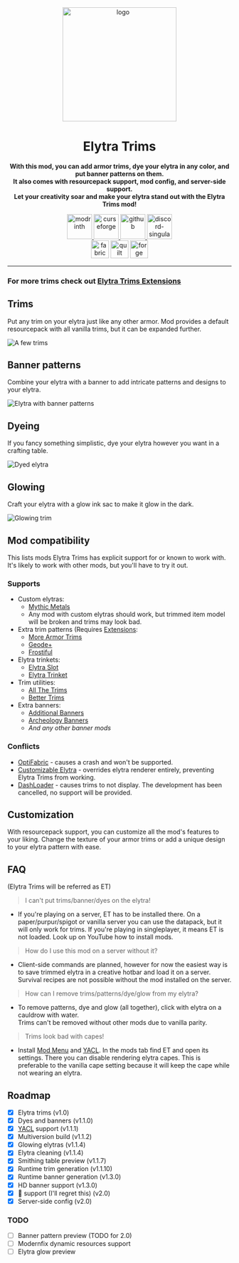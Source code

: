 <center><div>
<img alt="logo" height="256" src="https://cdn.modrinth.com/data/XpzGz7KD/8ff6751948e096f540e320681742d0b3b918931e.png">

<h1>Elytra Trims</h1>
<p>
<b>With this mod, you can add armor trims, dye your elytra in any color, and put banner patterns on them.<br>
It also comes with resourcepack support, mod config, and server-side support.<br>
Let your creativity soar and make your elytra stand out with the Elytra Trims mod!</b>
</p>
<a href="https://modrinth.com/mod/elytra-trims">
<img alt="modrinth" height="56" src="https://cdn.jsdelivr.net/npm/@intergrav/devins-badges@3/assets/cozy/available/modrinth_vector.svg">
</a>

<a href="https://www.curseforge.com/minecraft/mc-mods/elytra-trims">
<img alt="curseforge" height="56" src="https://cdn.jsdelivr.net/npm/@intergrav/devins-badges@3/assets/cozy/available/curseforge_vector.svg">
</a>

<a href="https://github.com/kikugie/elytra-trims">
<img alt="github" height="56" src="https://cdn.jsdelivr.net/npm/@intergrav/devins-badges@3/assets/cozy/available/github_vector.svg">
</a>

<a href="https://discord.com/invite/TBgNUCfryS">
<img alt="discord-singular" height="56" src="https://cdn.jsdelivr.net/npm/@intergrav/devins-badges@3/assets/cozy-minimal/social/discord-singular_vector.svg">
</a>

<br>

<img alt="fabric" height="40" src="https://cdn.jsdelivr.net/npm/@intergrav/devins-badges@3/assets/compact/supported/fabric_vector.svg">
<img alt="quilt" height="40" src="https://cdn.jsdelivr.net/npm/@intergrav/devins-badges@3/assets/compact/supported/quilt_vector.svg">
<img alt="forge" height="40" src="https://cdn.jsdelivr.net/npm/@intergrav/devins-badges@3/assets/compact/unsupported/forge_vector.svg">

<hr>
</div></center>

### For more trims check out [Elytra Trims Extensions](https://modrinth.com/mod/elytra-trims-extensions)

## Trims

Put any trim on your elytra just like any other armor. Mod provides a default resourcepack with all vanilla trims, but
it can be expanded further.

![A few trims](https://cdn.modrinth.com/data/XpzGz7KD/images/2966103eb5efb4e408088dbd502da364babf636d.png)

## Banner patterns

Combine your elytra with a banner to add intricate patterns and designs to your elytra.

![Elytra with banner patterns](https://cdn.modrinth.com/data/XpzGz7KD/images/0327378aa65018c5f4e761c09c14fa94bb7e1d8d.png)

## Dyeing

If you fancy something simplistic, dye your elytra however you want in a crafting table.

![Dyed elytra](https://cdn.modrinth.com/data/XpzGz7KD/images/511e985762a518992f2bc140b34e9f5c104ade74.png)

## Glowing

Craft your elytra with a glow ink sac to make it glow in the dark.

![Glowing trim](https://cdn.modrinth.com/data/XpzGz7KD/images/849d54736e4519df78678bf00a2077a528e866ad.png)

## Mod compatibility
This lists mods Elytra Trims has explicit support for or known to work with. 
It's likely to work with other mods, but you'll have to try it out.

### Supports
- Custom elytras:
  - [Mythic Metals](https://modrinth.com/mod/mythicmetals)
  - Any mod with custom elytras should work, but trimmed item model will be broken and trims may look bad.
- Extra trim patterns (Requires [Extensions](https://modrinth.com/mod/elytra-trims-extensions): 
  - [More Armor Trims](https://modrinth.com/mod/more-armor-trims)
  - [Geode+](https://modrinth.com/mod/geode-plus)
  - [Frostiful](https://modrinth.com/mod/frostiful)
- Elytra trinkets:
  - [Elytra Slot](https://modrinth.com/mod/elytra-slot)
  - [Elytra Trinket](https://modrinth.com/mod/elytra_trinket)
- Trim utilities:
  - [All The Trims](https://modrinth.com/mod/allthetrims)
  - [Better Trims](https://modrinth.com/mod/bettertrims)
- Extra banners:
  - [Additional Banners](https://modrinth.com/mod/additional-banners)
  - [Archeology Banners](https://modrinth.com/mod/archaeology-banners)
  - *And any other banner mods*

### Conflicts
- [OptiFabric](<https://www.curseforge.com/minecraft/mc-mods/optifabric>) - causes a crash and won't be supported.
- [Customizable Elytra](<https://modrinth.com/mod/customizable-elytra>) - overrides elytra renderer entirely, preventing Elytra Trims from working.
- [DashLoader](<https://modrinth.com/mod/dashloader>) - causes trims to not display. The development has been cancelled, no support will be provided.

## Customization

With resourcepack support, you can customize all the mod's features to your liking. Change the texture of your armor
trims or add a unique design to your elytra pattern with ease.

## FAQ
(Elytra Trims will be referred as ET)
> I can't put trims/banner/dyes on the elytra!
- If you're playing on a server, ET has to be installed there. On a paper/purpur/spigot or vanilla server you can use the datapack, but it will only work for trims.
  If you're playing in singleplayer, it means ET is not loaded. Look up on YouTube how to install mods.

> How do I use this mod on a server without it?
- Client-side commands are planned, however for now the easiest way is to save trimmed elytra in a creative hotbar and load it on a server.  
  Survival recipes are not possible without the mod installed on the server.

> How can I remove trims/patterns/dye/glow from my elytra?
- To remove patterns, dye and glow (all together), click with elytra on a cauldrow with water.  
Trims can't be removed without other mods due to vanilla parity.

> Trims look bad with capes!
- Install [Mod Menu](<https://modrinth.com/mod/modmenu>) and [YACL](<https://modrinth.com/mod/yacl>). In the mods tab find ET and open its settings. There you can disable rendering elytra capes. This is preferable to the vanilla cape setting because it will keep the cape while not wearing an elytra.

## Roadmap
- [x] Elytra trims (v1.0)
- [x] Dyes and banners (v1.1.0)
- [x] [YACL](<https://modrinth.com/mod/yacl>) support (v1.1.1)
- [x] Multiversion build (v1.1.2)
- [x] Glowing elytras (v1.1.4)
- [x] Elytra cleaning (v1.1.4)
- [x] Smithing table preview (v1.1.7)
- [x] Runtime trim generation (v1.1.10)
- [x] Runtime banner generation (v1.3.0)
- [x] HD banner support (v1.3.0)
- [x] 🐸 support (I'll regret this) (v2.0)
- [x] Server-side config (v2.0)
### TODO
- [ ] Banner pattern preview (TODO for 2.0)
- [ ] Modernfix dynamic resources support
- [ ] Elytra glow preview
